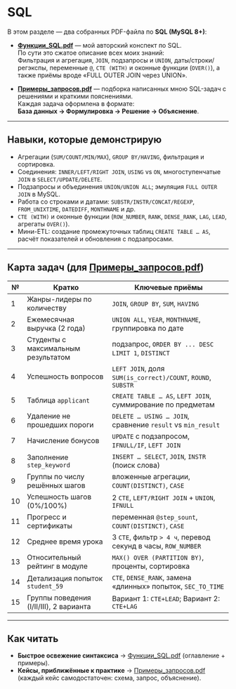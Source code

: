 # SQL  

В этом разделе — два собранных PDF-файла по **SQL (MySQL 8+)**:

-  [**Функции_SQL.pdf**](./Функции_SQL.pdf) — мой авторский конспект по SQL.  
  По сути это сжатое описание всех моих знаний:  
  Фильтрация и агрегация, `JOIN`, подзапросы и `UNION`, даты/строки/регэкспы, переменные `@`, `CTE (WITH)` и оконные функции (`OVER()`), а также приёмы вроде «FULL OUTER JOIN через UNION».

-  [**Примеры_запросов.pdf**](./Примеры_запросов.pdf) — подборка написанных мною SQL-задач с решениями и краткими пояснениями.  
  Каждая задача оформлена в формате:  
  **База данных → Формулировка → Решение → Объяснение**.

---

## Навыки, которые демонстрирую

- Агрегации (`SUM/COUNT/MIN/MAX`), `GROUP BY/HAVING`, фильтрация и сортировка.  
- Соединения: `INNER/LEFT/RIGHT JOIN`, `USING` vs `ON`, многоступенчатые `JOIN` в `SELECT/UPDATE/DELETE`.  
- Подзапросы и объединения `UNION/UNION ALL`; эмуляция `FULL OUTER JOIN` в MySQL.  
- Работа со строками и датами: `SUBSTR/INSTR/CONCAT/REGEXP`, `FROM_UNIXTIME`, `DATEDIFF`, `MONTHNAME` и др.  
- `CTE (WITH)` и оконные функции (`ROW_NUMBER`, `RANK`, `DENSE_RANK`, `LAG`, `LEAD`, агрегаты `OVER()`).  
- Мини-ETL: создание промежуточных таблиц `CREATE TABLE … AS`, расчёт показателей и обновления с подзапросами.  

---

## Карта задач (для [Примеры_запросов.pdf](./Примеры_запросов.pdf))

| №  | Кратко                                       | Ключевые приёмы                                              |
|----|----------------------------------------------|--------------------------------------------------------------|
| 1  | Жанры-лидеры по количеству                   | `JOIN`, `GROUP BY`, `SUM`, `HAVING`                          |
| 2  | Ежемесячная выручка (2 года)                 | `UNION ALL`, `YEAR`, `MONTHNAME`, группировка по дате        |
| 3  | Студенты с максимальным результатом          | подзапрос, `ORDER BY ... DESC LIMIT 1`, `DISTINCT`           |
| 4  | Успешность вопросов                          | `LEFT JOIN`, доля `SUM(is_correct)/COUNT`, `ROUND`, `SUBSTR` |
| 5  | Таблица `applicant`                          | `CREATE TABLE … AS`, `LEFT JOIN`, суммирование по предметам  |
| 6  | Удаление не прошедших пороги                 | `DELETE … USING … JOIN`, сравнение `result` vs `min_result`  |
| 7  | Начисление бонусов                           | `UPDATE` с подзапросом, `IFNULL/IF`, `LEFT JOIN`             |
| 8  | Заполнение `step_keyword`                    | `INSERT … SELECT`, `JOIN`, `INSTR` (поиск слова)             |
| 9  | Группы по числу решённых шагов               | вложенные агрегации, `COUNT(DISTINCT)`, `CASE`               |
| 10 | Успешность шагов (0%/100%)                   | 2 `CTE`, `LEFT/RIGHT JOIN` + `UNION`, `IFNULL`               |
| 11 | Прогресс и сертификаты                       | переменная `@step_sount`, `COUNT(DISTINCT)`, `CASE`          |
| 12 | Среднее время урока                          | 3 `CTE`, фильтр `> 4 ч`, перевод секунд в часы, `ROW_NUMBER` |
| 13 | Относительный рейтинг в модуле               | `MAX() OVER (PARTITION BY)`, проценты, сортировка            |
| 14 | Детализация попыток `student_59`             | `CTE`, `DENSE_RANK`, замена «длинных» попыток, `SEC_TO_TIME` |
| 15 | Группы поведения (I/II/III), 2 варианта      | Вариант 1: `CTE+LEAD`; Вариант 2: `CTE+LAG`                  |

---

## Как читать  

-  **Быстрое освежение синтаксиса** → [Функции_SQL.pdf](./Функции_SQL.pdf) (оглавление + примеры).  
-  **Кейсы, приближённые к практике** → [Примеры_запросов.pdf](./Примеры_запросов.pdf) (каждый кейс самодостаточен: схема, запрос, объяснение).  
